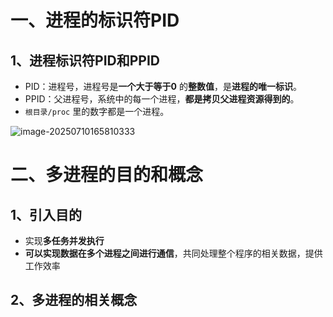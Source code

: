 # 一、进程的标识符PID

## 1、进程标识符PID和PPID

- PID：进程号，进程号是**一个大于等于0** 的**整数值**，是**进程的唯一标识**。
- PPID：父进程号，系统中的每一个进程，**都是拷贝父进程资源得到的**。
- `根目录/proc` 里的数字都是一个进程。

![image-20250710165810333](C:\Users\LEGION\AppData\Roaming\Typora\typora-user-images\image-20250710165810333.png)

# 二、多进程的目的和概念

## 1、引入目的

- 实现**多任务并发执行**
- **可以实现数据在多个进程之间进行通信**，共同处理整个程序的相关数据，提供工作效率

## 2、多进程的相关概念

